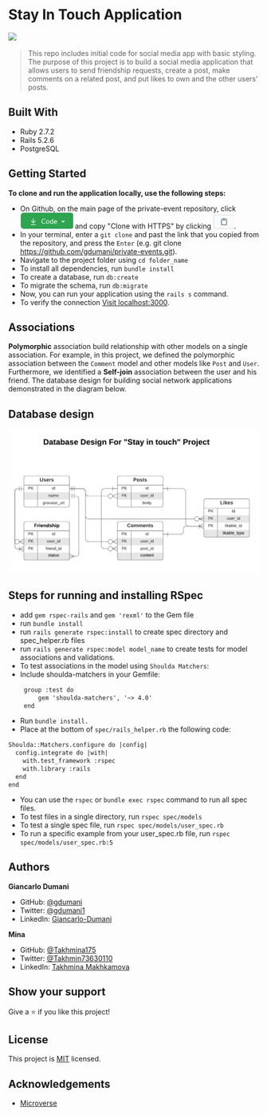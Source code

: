 # Stay In Touch Application 
![](https://img.shields.io/badge/Microverse-blueviolet)

> This repo includes initial code for social media app with basic styling.
The purpose of this project is to build a social media application that allows users to send friendship requests, create a post, make comments on a related post, and put likes to own and the other users' posts. 


## Built With

* Ruby 2.7.2
* Rails 5.2.6
* PostgreSQL

## Getting Started

**To clone and run the application locally, use the following steps:**
- On Github, on the main page of the private-event repository, click ![the Code button](images/code.png) and copy "Clone with HTTPS" by clicking ![the copy icon](images/copy.png).
- In your terminal, enter a `git clone` and past the link that you copied from the repository, and press the `Enter`
(e.g. git clone https://github.com/gdumani/private-events.git).
- Navigate to the project folder using `cd folder_name`
- To install all dependencies, run `bundle install`
- To create a database, run `db:create`
- To migrate the schema, run `db:migrate`
- Now, you can run your application using the `rails s` command.
- To verify the connection [Visit localhost:3000](http://localhost:3000 ).

## Associations
**Polymorphic** association build relationship with other models on a single
 association. For example, in this project, we defined the polymorphic association
 between the `Comment` model and other models like `Post` and `User`. Furthermore, we
 identified a **Self-join** association between the user and his friend. The database
 design for building social network applications demonstrated in the diagram below. 

## Database design
![Database diagram](images/db_diagram.png) 

## Steps for running and installing RSpec
- add `gem rspec-rails` and `gem 'rexml'` to the Gem file
- run `bundle install`
- run `rails generate rspec:install` to create spec directory and spec_helper.rb files
- run `rails generate rspec:model model_name` to create tests for model associations and validations.
- To test associations in the model using `Shoulda Matchers`:
- Include shoulda-matchers in your Gemfile:
   ```
    group :test do
        gem 'shoulda-matchers', '~> 4.0'
    end
   ```
- Run `bundle install.`
- Place at the bottom of `spec/rails_helper.rb` the following code:

```
Shoulda::Matchers.configure do |config|
  config.integrate do |with|
    with.test_framework :rspec
    with.library :rails
  end
end
```
- You can use the `rspec` or `bundle exec rspec` command to run all spec files.
- To test files in a single directory, run `rspec spec/models`
- To test a single spec file, run `rspec spec/models/user_spec.rb`
- To run a specific example from your user_spec.rb file, run `rspec spec/models/user_spec.rb:5`


## Authors

**Giancarlo Dumani**

- GitHub: [@gdumani](https://github.com/gdumani)
- Twitter: [@gdumani1](https://twitter.com/gdumani1)
- LinkedIn: [ Giancarlo-Dumani](https://www.linkedin.com/in/gdumani/?originalSubdomain=cr)

**Mina**

- GitHub: [@Takhmina175](https://github.com/Takhmina175)
- Twitter: [@Takhmin73630110](https://twitter.com/Takhmin73630110)
- LinkedIn: [Takhmina Makhkamova](https://www.linkedin.com/in/takhmina-makhkamova-7628136b/)



## Show your support

Give a ⭐️ if you like this project!

## License

This project is [MIT](./LICENSE) licensed.

## Acknowledgements

- [Microverse](https://microverse.org)
